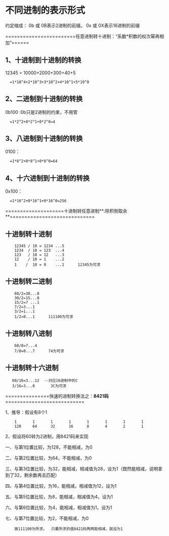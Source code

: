 # 不同进制的表示形式 #
约定缩成：  0b  或 0B表示2进制的前缀。 0x 或 0X表示16进制的前缀

========================任意进制转十进制：“系数*积数的权次幂再相加”======
## 1、十进制到十进制的转换 ##

12345 = 10000+2000+300+40+5

      =1*10^4+2*10^3+3*10^2+4*10^1+5*10^0

## 2、二进制到十进制的转换 ##

0b100 :0b只是2进制的约束，不用管

      =1*2^2+0*2^1+0*2^0=4

## 3、八进制到十进制的转换 ##

0100：

      =1*8^2+0*8^1+0*8^0=64


## 4、十六进制到十进制的转换 ##

0x100：
		
      =1*16^2+0*16^1+0*16^0=256


====================十进制转任意进制**:除积倒取余**=============================
## 十进制转十进制 ##
		12345 / 10 = 1234 ...5
        1234  / 10 = 123  ...4
        123   / 10 = 12   ...3
        12    / 10 = 1    ...2
        1    /  10 = 0    ...1      12345为可求


## 十进制转二进制 ##
		60/2=30...0
		30/2=15...0
		15/2=7 ...1
        7/2=3...1
        3/2=1...1
        1/2=0...1      111100为可求

## 十进制转八进制 ##
		60/8=7...4
        7/8=0...7      74为可求

## 十进制转十六进制 ##
       60/16=3...12  --对应16进制中的C
       3/16=3...0       3C为可求


===============快速的进制转换法之：**8421码**===========================

1、推导：假设有8个1

		1		1		1		1		1		1		1		1
        128		64		32		16		8		4		2		1

2、假设将60转为2进制，用8421码来实现

一、与第1位置比较，为128，不能相减，为0

二、与第2位置比较，为64，不能相减，为0

三、与第3位置比较，为32，能相减，相减值为28，设为1（既然能相减，说明拿到了32，剩余数再去匹配）

四、与第4位置比较，为16，能相减，相减值为12，设为1

五、与第5位置比较，为8，能相减，相减值为4，设为1

六、与第6位置比较，为4，能相减，相减值为1，设为1

七、与第7位置比较，为2，不能相减，为0

 		故111100为所求。  只要所求的值8421码两两能相减，就设为1







       
